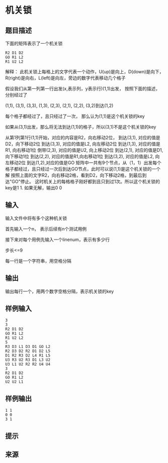 # 机关锁

## 题目描述

下面的矩阵表示了一个机关锁

```text
R2 D1 D2
GO R1 L2
R1 U2 L2
```

解释：
此机关锁上每格上的文字代表一个动作，U(up)是向上，D(down)是向下，R(right)是向右，L(left)是向左，旁边的数字代表移动几个格子

假设我们从第一列第一行出发(x,表示列，y表示行)(1,1)出发， 按照下面的描述，分别经过了

(1,1), (3,1), (3,3), (1,3), (2,3), (2,1), (2,2), (3,2)到达(1,2)

每个格子都经过了，且只经过了一次， 那么认为(1,1)是这个机关锁的key

如果从(3,1)出发，那么将无法到达(1,1)的格子，所以(3,1)不是这个机关锁的key

从第1列第1行(1,1)开始，对应的内容是R2，向右移动2位，
到达(3,1), 对应的值是D2，向下移动2位
到达(3,3), 对应的值是L2, 向左移动2位
到达(1,3), 对应的值是R1, 向右移动1位
倒带(2,3), 对应的值是U2, 向上移动2位
到达(2,1), 对应的值是D1, 向下移动1位
到达(2,2), 对应的值是R1,向右移动1位
到达(3,2), 对应的值是L2, 向左移动2位
到达(1,2),对应的值是GO
矩阵中一共有9个节点，从（1，1）出发每个格子都经过，且只经过一次后到达GO节点，此时可以说(1,1)是这个机关锁的一个解
按照上面的文字R2，向右移动2格，看到D2，向下移动2格，到最后到达"GO"停止。
这时机关上的每格格子刚好都到且只到过1次。所以这个机关锁的key是1 1.
如果无解，输出0 0

## 输入

输入文件中将有多个这种机关锁

首先输入一个n， 表示后续有n个测试用例

接下来对每个用例先输入一个linenum，表示有多少行

步长<=9

每一行是一个字符串，用空格分隔

## 输出

输出每行一个，用两个数字空格分隔，表示机关锁的key

## 样例输入

```text
3
3
R2 D1 D2
GO R1 L2
R1 U2 L2
5
R3 D3 L1 D3 D1 GO L2
R2 D3 D2 R2 D1 D2 L5
D1 R2 R3 D2 L4 R1 L5
U3 R3 U2 R3 D1 L3 U2
U3 L1 U2 R2 R2 U4 U4
3
R2 D1 D2
GO R1 L2
U2 U2 L1
```

## 样例输出

```text
1 1
0 0
3 1
```

## 提示

## 来源
